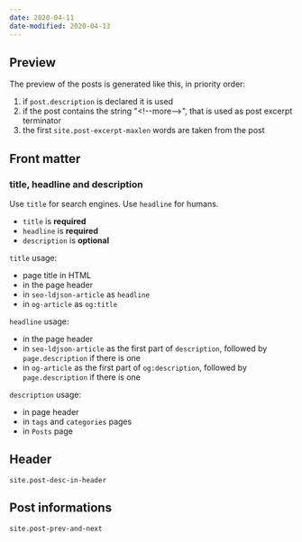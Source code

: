 ```yaml
---
date: 2020-04-11
date-modified: 2020-04-13
---
```


## Preview

The preview of the posts is generated like this, in priority order:

1. if `post.description` is declared it is used
2. if the post contains the string "&lt;!--more-->", that is used as post excerpt terminator
3. the first `site.post-excerpt-maxlen` words are taken from the post

## Front matter

### title, headline and description

Use `title` for search engines.
Use `headline` for humans.

* `title` is **required**
* `headline` is **required**
* `description` is **optional**

`title` usage:

* page title in HTML
* in the page header
* in `seo-ldjson-article` as `headline`
* in `og-article` as `og:title`

`headline` usage:

* in the page header
* in `seo-ldjson-article` as the first part of `description`, followed by `page.description` if there is one
* in `og-article` as the first part of `og:description`, followed by `page.description` if there is one

`description` usage:

* in page header
* in `tags` and `categories` pages
* in `Posts` page

## Header

`site.post-desc-in-header`

## Post informations

`site.post-prev-and-next`
